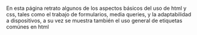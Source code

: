 ###
En esta página retrato algunos de los aspectos básicos del uso de html y css, tales como el trabajo de formularios, media queries, y la adaptabilidad a dispositivos, a su vez se muestra también el uso general de etiquetas comúnes en html